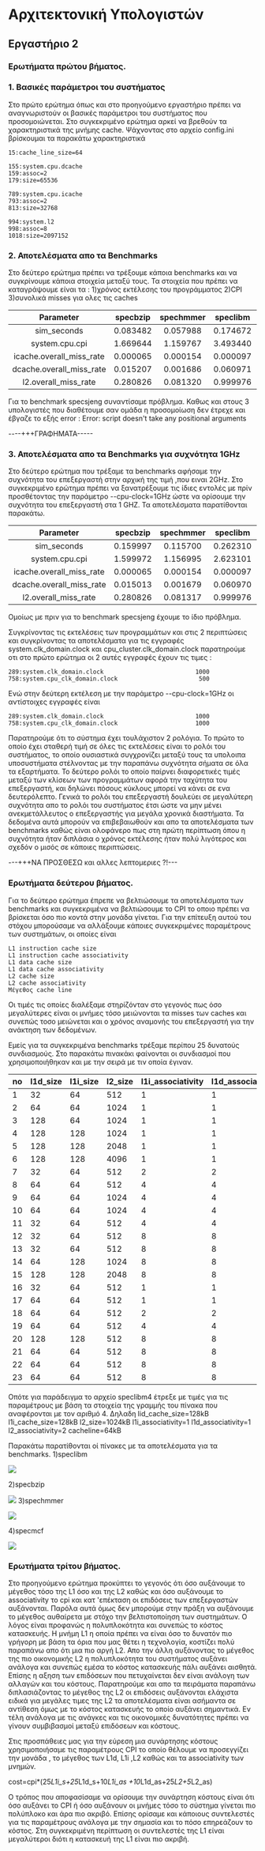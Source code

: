 # Αρχιτεκτονική Υπολογιστών
## Εργαστήριο 2 
### Ερωτήματα πρώτου βήματος.

### 1. Βασικές παράμετροι του συστήματος
Στο πρώτο ερώτημα όπως και στο προηγούμενο εργαστήριο πρέπει να αναγνωριστούν οι
βασικές παράμετροι του συστήματος που προσομοιώνεται. Στο συγκεκριμένο ερώτημα αρκεί να βρεθούν 
τα χαρακτηριστικά της μνήμης cache. Ψάχνοντας στο αρχείο config.ini βρίσκουμαι τα παρακάτω χαρακτηριστικά



```
15:cache_line_size=64

155:system.cpu.dcache
159:assoc=2
179:size=65536

789:system.cpu.icache
793:assoc=2
813:size=32768

994:system.l2
998:assoc=8
1018:size=2097152
```
### 2. Αποτελέσματα απο τα Benchmarks
Στο δεύτερο ερώτημα πρέπει να τρέξουμε κάποια benchmarks και να συγκρίνουμε κάποια στοιχεία μεταξύ τους. Τα στοιχεία που πρέπει να καταγράψουμε είναι τα :
1)χρόνος εκτέλεσης του προγράμματος
2)CPI
3)συνολικά misses για ολες τις caches 


|    Parameter              |  specbzip   |    spechmmer    |      speclibm      |     specmcf     |  specsjeng   |
|:-------------------------:|:-----------:|:---------------:|:------------------:|:---------------:|:------------:|
|  sim_seconds              |   0.083482  |    0.057988     |      0.174672      |     0.058838    |    ----      |
| system.cpu.cpi            |  1.669644   |    1.159767     |      3.493440      |     1.176755    |    ----      |  
| icache.overall_miss_rate  |  0.000065   |    0.000154     |      0.000097      |     0.004327    |    ----      |
| dcache.overall_miss_rate  |  0.015207   |    0.001686     |      0.060971      |     0.001958    |    ----      |
|   l2.overall_miss_rate    |  0.280826   |    0.081320     |      0.999976      |     0.209396    |    ----      |





Για το benchmark specsjeng συναντίσαμε πρόβλημα. Καθως και στους 3 υπολογιστές που διαθέτουμε σαν ομάδα η προσομοίωση δεν έτρεχε και έβγαζε το εξής error :   Error: script doesn't take any positional arguments


----+++ΓΡΑΦΗΜΑΤΑ-----


### 3. Αποτελέσματα απο τα Benchmarks για συχνότητα 1GHz
Στο δεύτερο ερώτημα που τρέξαμε τα benchmarks αφήσαμε την συχνότητα του επεξεργαστή στην αρχική της τιμή ,που ειναι 2GHz. Στο συγκεκριμένο ερώτημα πρέπει να ξανατρέξουμε τις ίδιες εντολές με πρίν προσθέτοντας την παράμετρο --cpu-clock=1GHz ώστε να ορίσουμε την συχνότητα του επεξεργαστή στα 1 GHZ. Τα αποτελέσματα παρατίθονται παρακάτω.


|    Parameter              |  specbzip   |    spechmmer    |      speclibm      |     specmcf     |  specsjeng   |
|:-------------------------:|:-----------:|:---------------:|:------------------:|:---------------:|:------------:|
|  sim_seconds              |   0.159997  |    0.115700     |      0.262310      |     0.115945    |    ----      |
| system.cpu.cpi            |  1.599972   |    1.156995     |      2.623101      |     1.159451    |    ----      |  
| icache.overall_miss_rate  |  0.000065   |    0.000154     |      0.000097      |     0.004330    |    ----      |
| dcache.overall_miss_rate  |  0.015013   |    0.001679     |      0.060970      |     0.001957    |    ----      |
|   l2.overall_miss_rate    |  0.280826   |    0.081317     |      0.999976      |     0.209396    |    ----      |



Ομοίως με πριν για το benchmark specsjeng έχουμε το ίδιο πρόβλημα.

Συγκρίνοντας τις εκτελέσεις των προγραμμάτων και στις 2 περιπτώσεις και συγκρίνοντας τα αποτελέσματα για τις εγγραφές system.clk_domain.clock και cpu_cluster.clk_domain.clock παρατηρούμε οτι στο πρώτο ερώτημα οι 2 αυτές εγγραφές έχουν τις τιμες :

```
289:system.clk_domain.clock                          1000 
758:system.cpu_clk_domain.clock                       500
```
Ενώ στην δεύτερη εκτέλεση με την παράμετρο --cpu-clock=1GHz οι αντίστοιχες εγγραφές είναι 
```
289:system.clk_domain.clock                          1000 
758:system.cpu_clk_domain.clock                      1000 
```
Παρατηρούμε ότι το σύστημα έχει τουλάχιστον 2 ρολόγια. Το πρώτο το οποίο έχει σταθερή τιμή σε όλες τις εκτελέσεις είναι το ρολόι του συστήματος, το οποίο ουσιαστικά συγχρονίζει μεταξύ τους τα υπολοιπα υποσυστήματα στέλνοντας με την παραπάνω συχνότητα σήματα σε όλα τα εξαρτήματα. Το δεύτερο ρολόι το οποίο παίρνει διαφορετικές τιμές μεταξύ των κλίσεων των προγραμμάτων αφορά την ταχύτητα του επεξεργαστή, και δηλώνει πόσους κύκλους μπορεί να κάνει σε ενα δευτερόλεπτο. Γενικά το ρολόι του επεξεργαστή δουλεύει σε μεγαλύτερη συχνότητα απο το ρολόι του συστήματος έτσι ώστε να μην μένει ανεκμετάλλευτος ο επεξεργαστής για μεγάλα χρονικά διαστήματα. Τα δεδομένα αυτά μπορούν να επιβεβαιωθούν και απο τα αποτελέσματα των benchmarks καθώς είναι ολοφάνερο πως στη πρώτη περίπτωση όπου η συχνότητα ήταν διπλάσια ο χρόνος εκτέλεσης ήταν πολύ λιγότερος και σχεδόν ο μισός σε κάποιες περιπτώσεις.


---+++ΝΑ ΠΡΟΣΘΕΣΩ και αλλες λεπτομεριες ?!---


### Ερωτήματα δεύτερου βήματος.
Για το δεύτερο ερώτημα έπρεπε να βελτιώσουμε τα αποτελέσματα των benchmarks και συγκεκριμένα να βελτιώσουμε το CPI το οποιο πρέπει να βρίσκεται όσο πιο κοντά στην μονάδα γίνεται. Για την επίτευξη αυτού του στόχου μπορούσαμε να αλλάξουμε κάποιες συγκεκριμένες παραμέτρους των συστημάτων, οι οποίες είναι 
```
L1 instruction cache size
L1 instruction cache associativity
L1 data cache size
L1 data cache associativity
L2 cache size
L2 cache associativity
Μέγεθος cache line
```
Οι τιμές τις οποίες διαλέξαμε στηρίζόνταν στο γεγονός πως όσο μεγαλύτερες είναι οι μνήμες τόσο μειώνονται τα misses των caches και συνεπώς τοσο μειώνεται και ο χρόνος αναμονής του επεξεργαστή για την ανάκτηση των δεδομένων.

Εμείς για τα συγκεκριμένα benchmarks τρέξαμε περίπου 25 δυνατούς συνδιασμούς. Στο παρακάτω πινακάκι φαίνονται οι συνδιασμοί που χρησιμοποιήθηκαν και με την σειρά με τιν οποία έγιναν.


| no | l1d_size | l1i_size | l2_size | l1i_associativity | l1d_associativity | l2_associativity | cacheline_size |
|----|----------|----------|---------|-------------------|-------------------|------------------|----------------|
| 1  | 32       | 64       | 512     | 1                 | 1                 | 2                | 64             |
| 2  | 64       | 64       | 1024    | 1                 | 1                 | 2                | 64             |
| 3  | 128      | 64       | 1024    | 1                 | 1                 | 2                | 64             |
| 4  | 128      | 128      | 1024    | 1                 | 1                 | 2                | 64             |
| 5  | 128      | 128      | 2048    | 1                 | 1                 | 2                | 64             |
| 6  | 128      | 128      | 4096    | 1                 | 1                 | 2                | 64             |
| 7  | 32       | 64       | 512     | 2                 | 2                 | 2                | 64             |
| 8  | 64       | 64       | 512     | 4                 | 4                 | 2                | 64             |
| 9  | 64       | 64       | 1024    | 4                 | 4                 | 2                | 64             |
| 10 | 64       | 64       | 1024    | 4                 | 4                 | 4                | 64             |
| 11 | 32       | 64       | 512     | 4                 | 4                 | 8                | 64             |
| 12 | 32       | 64       | 512     | 8                 | 8                 | 8                | 64             |
| 13 | 32       | 64       | 512     | 8                 | 8                 | 8                | 64             |
| 14 | 64       | 128      | 1024    | 8                 | 8                 | 8                | 64             |
| 15 | 128      | 128      | 2048    | 8                 | 8                 | 8                | 64             |
| 16 | 32       | 64       | 512     | 1                 | 1                 | 2                | 128            |
| 17 | 64       | 64       | 512     | 1                 | 1                 | 2                | 128            |
| 18 | 64       | 64       | 512     | 2                 | 2                 | 2                | 128            |
| 19 | 64       | 64       | 512     | 4                 | 4                 | 4                | 128            |
| 20 | 128      | 128      | 512     | 8                 | 8                 | 8                | 256            |
| 21 | 64       | 64       | 512     | 8                 | 8                 | 8                | 128            |
| 22 | 64       | 64       | 512     | 8                 | 8                 | 8                | 256            |
| 23 | 64       | 64       | 512     | 8                 | 8                 | 8                | 512            |

Οπότε για παράδειγμα το αρχείο speclibm4 έτρεξε με τιμές για  τις παραμέτρους με βάση τα στοιχεία της γραμμής του πίνακα που αναφέρονται με τον αριθμό 4. Δηλαδη lid_cache_size=128kB l1i_cache_size=128kB l2_size=1024kB l1i_associativity=1 l1d_associativity=1 l2_associativity=2 cacheline=64kB

Παρακάτω παρατίθονται οί πίνακες με τα αποτελέσματα για τα benchmarks.
1)speclibm

![](speclibm1.png)

2)specbzip

![](specbzip.png)
3)spechmmer

![](spechmmer.png)

4)specmcf

![](specmcf.png)

### Ερωτήματα τρίτου  βήματος.
Στο προηγούμενο ερώτημα προκύπτει το γεγονός ότι όσο αυξάνουμε το μέγεθος τόσο της L1 όσο και της L2 καθώς και όσο αυξάνουμε το associativity το cpi και κατ 'επέκταση οι επιδόσεις των επεξεργαστών αυξάνονται. Παρόλα αυτά όμως δεν μπορούμε στην πράξη να αυξάνουμε το μέγεθος αυθαίρετα με στόχο την βελτιστοποίηση των συστημάτων. Ο λόγος είναι προφανώς η πολυπλοκότητα και συνεπώς το κόστος κατασκευής. Η μνήμη L1 η οποία πρέπει να είναι όσο το δυνατόν πιο γρήγορη με βάση τα όρια που μας θέτει η τεχνολογία, κοστίζει πολύ παραπάνω απο ότι μια πιο αργή L2. Απο την άλλη  αυξάνοντας το μέγεθος της πιο οικονομικής L2 η πολυπλοκότητα του συστήματος αυξάνει ανάλογα και συνεπώς εμέσα το κόστος κατασκευής πάλι αυξάνει αισθητά. Επίσης η αξηση των επιδόσεων που πετυχαίνεται δεν είναι ανάλογη των αλλαγών και του κόστους. Παρατηρούμε και απο τα πειράματα παραπάνω διπλασιάζοντας το μέγεθος της L2 οι επιδόσεις αυξάνονται ελάχιστα ειδικά για μεγάλες τιμες της L2 τα αποτελέσματα είναι ασήμαντα σε αντίθεση όμως με το κόστος κατασκευής το οποίο αυξάνει σημαντικά. Εν τέλη ανάλογα με τις ανάγκες και τις οικονομικές δυνατότητες πρέπει να γίνουν συμβιβασμοί μεταξύ επιδόσεων και κόστους.

Στις προσπάθειες μας για την εύρεση μια συνάρτησης κόστους χρησιμοποιήσαμε τις παραμέτρους CPI το οποίο θέλουμε να προσεγγίζει την μονάδα , το μέγεθος των L1d, L1i ,L2 καθώς και τα associativity των μνημών.

cost=cpi*(25*L1i_s+25*L1d_s+10*L1i_as +10*L1d_as+25*L2+5*L2_as)


Ο τρόπος που αποφασίσαμε να ορίσουμε την συνάρτηση κόστους είναι ότι όσο αυξάνει το CPI ή όσο αυξάνουν οι μνήμες τόσο το σύστημα γίνεται πιο πολύπλοκο και άρα πιο ακριβό. Επίσης ορίσαμε και κάποιους συντελεστές για τις παραμέτρους  ανάλογα με την σημασία και το πόσο επηρεάζουν το κόστος. Στη συγκεκριμένη περίπτωση οι συντελεστές της L1 είναι μεγαλύτεροι διότι η κατασκευή της L1 είναι πιο ακριβή.
